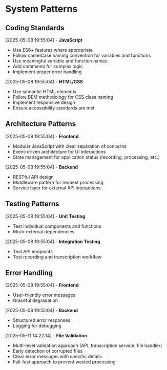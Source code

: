# System Patterns

## Coding Standards
[2025-05-08 19:55:04] - **JavaScript**
- Use ES6+ features where appropriate
- Follow camelCase naming convention for variables and functions
- Use meaningful variable and function names
- Add comments for complex logic
- Implement proper error handling

[2025-05-08 19:55:04] - **HTML/CSS**
- Use semantic HTML elements
- Follow BEM methodology for CSS class naming
- Implement responsive design
- Ensure accessibility standards are met

## Architecture Patterns
[2025-05-08 19:55:04] - **Frontend**
- Modular JavaScript with clear separation of concerns
- Event-driven architecture for UI interactions
- State management for application status (recording, processing, etc.)

[2025-05-08 19:55:04] - **Backend**
- RESTful API design
- Middleware pattern for request processing
- Service layer for external API interactions

## Testing Patterns
[2025-05-08 19:55:04] - **Unit Testing**
- Test individual components and functions
- Mock external dependencies

[2025-05-08 19:55:04] - **Integration Testing**
- Test API endpoints
- Test recording and transcription workflow

## Error Handling
[2025-05-08 19:55:04] - **Frontend**
- User-friendly error messages
- Graceful degradation

[2025-05-08 19:55:04] - **Backend**
- Structured error responses
- Logging for debugging

[2025-05-11 14:22:14] - **File Validation**
- Multi-level validation approach (API, transcription service, file handler)
- Early detection of corrupted files
- Clear error messages with specific details
- Fail-fast approach to prevent wasted processing
